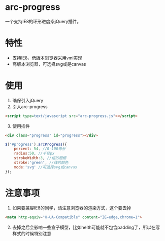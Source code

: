 # arc-progress
一个支持IE8的环形进度条jQuery插件。

# 特性
- 支持IE8，低版本浏览器采用vml实现
- 高版本浏览器，可选择svg或是canvas

# 使用
1. 确保引入jQuery
2. 引入arc-progress
```html
<script type=text/javascript src="arc-progress.js"></script>
```
3. 使用插件
```html
<div class="progress" id="progress"></div>
```
```js
$('#progress').arcProgress({
    percent: 54, //0-100得分
    radius:50, //半径px
    strokeWidth:3, //组的粗细
    stroke:'green', //线的颜色
    mode:'svg' //可选择svg或canvas
});
```
# 注意事项
1. 如果要兼容IE8的同学，请注意浏览器的渲染方式，这个要去掉
```html
<meta http-equiv="X-UA-Compatible" content="IE=edge,chrome=1">
```
2. 去掉之后会影响一些盒子模型，比如heith可能就不包含padding了，所以在写样式的时候特别注意